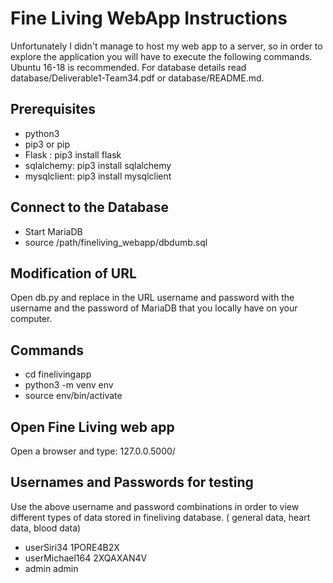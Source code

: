 # Fine Living WebApp Instructions

Unfortunately I didn't manage to host my web app to a server, so in order to explore the application you will have to execute the following commands. Ubuntu 16-18 is recommended. For database details read database/Deliverable1-Team34.pdf or database/README.md.

## Prerequisites
  - python3
  - pip3 or pip
  - Flask : pip3 install flask
  - sqlalchemy: pip3 install sqlalchemy
  - mysqlclient: pip3 install mysqlclient

## Connect to the Database
- Start MariaDB
- source /path/fineliving_webapp/dbdumb.sql
## Modification of URL
Open db.py and replace in the URL username and password with the username and the password of MariaDB that you locally have on your computer.
## Commands
  - cd finelivingapp
  - python3 -m venv env
  - source env/bin/activate
## Open Fine Living web app
Open a browser and type: 127.0.0.5000/

## Usernames and Passwords for testing
Use the above username and password combinations in order to view different types of data stored in fineliving database.
  ( general data, heart data, blood data)

- userSiri34 1PORE4B2X
- userMichael164  2XQAXAN4V
- admin admin

